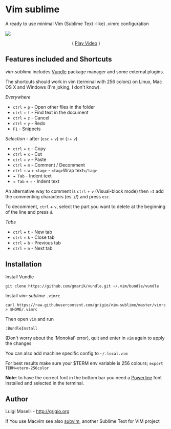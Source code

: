 # Vim sublime

A ready to use minimal Vim (Sublime Text -like) .vimrc configuration

![](vim-sublime.gif)

<p align="center">
 ( <a href="https://github.com/grigio/vim-sublime/raw/master/vim-sublime.gif">Play Video</a> )
</p>

## Features included and Shortcuts

*vim-sublime* includes [Vundle](https://github.com/gmarik/vundle) package manager and some external plugins.

The shortcuts should work in vim (terminal with 256 colors) on Linux, Mac OS X and Windows (I'm joking, I don't know).

*Everywhere*

- `ctrl` + `p` - Open other files in the folder
- `ctrl` + `f` - Find text in the document
- `ctrl` + `z` - Cancel
- `ctrl` + `y` - Redo
- `F1`         - Snippets

*Selection* - after (`esc` + `v`) or (`⇧`+ `v`)

- `ctrl` + `c` - Copy
- `ctrl` + `x` - Cut
- `ctrl` + `v` - Paste
- `ctrl` + `m` - Comment / Decomment
- `ctrl` + `w` + `<tag>` - `<tag>`Wrap text`</tag>`
- `⇥ Tab` - Indent text
- `⇥ Tab` + `⇧` - Indent text

An alternative way to comment is `ctrl` + `v` (Visual-block mode)
then `⇧I` add the commenting characters (es. //) and press `esc`.

To decomment, `ctrl` + `v`, select the part you want to delete at the beginning
of the line and press `d`.

*Tabs*

- `ctrl` + `t` - New tab
- `ctrl` + `k` - Close tab
- `ctrl` + `b` - Previous tab
- `ctrl` + `n` - Next tab


## Installation

Install Vundle

`git clone https://github.com/gmarik/vundle.git ~/.vim/bundle/vundle`

Install *vim-sublime* `.vimrc`

`curl https://raw.githubusercontent.com/grigio/vim-sublime/master/vimrc > $HOME/.vimrc`

Then open `vim` and run

`:BundleInstall`

(Don't worry about the 'Monokai' error), quit and enter in `vim` again to apply the changes

You can also add machine specific config to `~/.local.vim`

For best results make sure your $TERM env variable is 256 colours; `export TERM=xterm-256color`

**Note**: to have the correct font in the bottom bar you need a [Powerline](https://github.com/Lokaltog/powerline-fonts) font installed and selected in the terminal.

## Author

Luigi Maselli - http://grigio.org

If You use Macvim see also [subvim](https://github.com/fatih/subvim), another Sublime Text for VIM project

